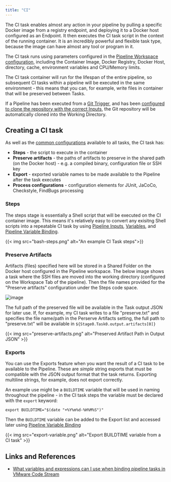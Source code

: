 ```yaml
---
title: "CI"
---
```


The CI task enables almost any action in your pipeline by pulling a specific Docker image from a registry endpoint, and deploying it to a Docker host configured as an Endpoint. It then executes the CI task script in the context of the running container. It is an incredibly powerful and flexible task type, because the image can have almost any tool or program in it.

The CI task runs using parameters configured in the [Pipeline Workspace configuration](/Pipelines/#pipeline-configuration), including the Container Image, Docker Registry, Docker Host, directory, cache, environment variables and CPU/Memory limits.

The CI task container will run for the lifespan of the entire pipeline, so subsequent CI tasks within a pipeline will be executed in the same environment - this means that you can, for example, write files in container that will be preserved between Tasks.

If a Pipeline has been executed from a [Git Trigger](), and has been [configured to clone the repository with the correct Inputs](/Pipelines/#pipeline-configuration), the Git repository will be automatically cloned into the Working Directory.

## Creating a CI task
As well as the [common configurations](/Pipelines/Tasks/#common-configuration) available to all tasks, the CI task has:
* **Steps** - the script to execute in the container
* **Preserve artifacts** - the paths of artifacts to preserve in the shared path (on the Docker host) - e.g. a compiled binary, configuration file or SSH key
* **Export** - exported variable names to be made available to the Pipeline after the task executes
* **Process configurations** - configuration elements for JUnit, JaCoCo, Checkstyle, FindBugs processing

### Steps
The steps stage is essentially a Shell script that will be executed on the CI container image. This means it's relatively easy to convert any exisitng Shell scripts into a repeatable CI task by using [Pipeline Inputs](), [Variables](), and [Pipeline Variable Binding](/Pipelines/#variables-in-pipelines).

{{< img src="bash-steps.png" alt="An example CI Task steps">}}

### Preserve Artifacts
Artifacts (files) specified here will be stored in a Shared Folder on the Docker host configured in the Pipeline workspace. The below image shows a task where the SSH files are moved into the working directory (configured on the Workspace Tab of the pipeline). Then the file names provided for the "Preserve artifacts" configuration under the Steps code space. 

![image](https://user-images.githubusercontent.com/22192242/123684497-70b22c00-d845-11eb-9b9e-19aeedaf1a1a.png)

The full path of the preserved file will be available in the Task output JSON for later use. If, for example, my CI task writes to a file "preserve.txt" and specifies the file name/path in the Perserve Artifacts setting, the full path to "preserve.txt" will be available in `${Stage0.Task0.output.artifacts[0]}`

{{< img src="preserve-artifacts.png" alt="Preserved Artifact Path in Output JSON" >}}
### Exports
You can use the Exports feature when you want the result of a CI task to be available to the Pipeline. These are *simple* string exports that must be compatible with the JSON output format that the task returns. Exporting multiline strings, for example, does not export correctly.

An example use might be a `BUILDTIME` variable that will be used in naming throughout the pipeline - in the CI task steps the variable must be declared with the `export` keyword:
```shell
export BUILDTIME="$(date "+%Y%m%d-%H%M%S")"
```
Then the `BUILDTIME` variable can be added to the Export list and accessed later using [Pipeline Variable Binding](/Pipelines/#variables-in-pipelines)

{{< img src="export-variable.png" alt="Export BUILDTIME variable from a CI task" >}}


## Links and References
* [What variables and expressions can I use when binding pipeline tasks in VMware Code Stream](https://docs.vmware.com/en/VMware-Code-Stream/services/Using-and-Managing-CodeStream/GUID-5094086E-AF44-456D-AB35-6853FB780F42.html)
